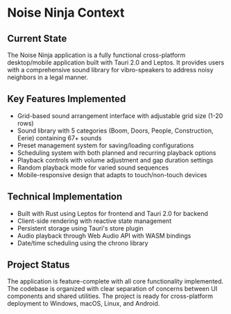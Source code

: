 # Noise Ninja Context

## Current State

The Noise Ninja application is a fully functional cross-platform desktop/mobile application built with Tauri 2.0 and Leptos. It provides users with a comprehensive sound library for vibro-speakers to address noisy neighbors in a legal manner.

## Key Features Implemented

-   Grid-based sound arrangement interface with adjustable grid size (1-20 rows)
-   Sound library with 5 categories (Boom, Doors, People, Construction, Eerie) containing 67+ sounds
-   Preset management system for saving/loading configurations
-   Scheduling system with both planned and recurring playback options
-   Playback controls with volume adjustment and gap duration settings
-   Random playback mode for varied sound sequences
-   Mobile-responsive design that adapts to touch/non-touch devices

## Technical Implementation

-   Built with Rust using Leptos for frontend and Tauri 2.0 for backend
-   Client-side rendering with reactive state management
-   Persistent storage using Tauri's store plugin
-   Audio playback through Web Audio API with WASM bindings
-   Date/time scheduling using the chrono library

## Project Status

The application is feature-complete with all core functionality implemented. The codebase is organized with clear separation of concerns between UI components and shared utilities. The project is ready for cross-platform deployment to Windows, macOS, Linux, and Android.

